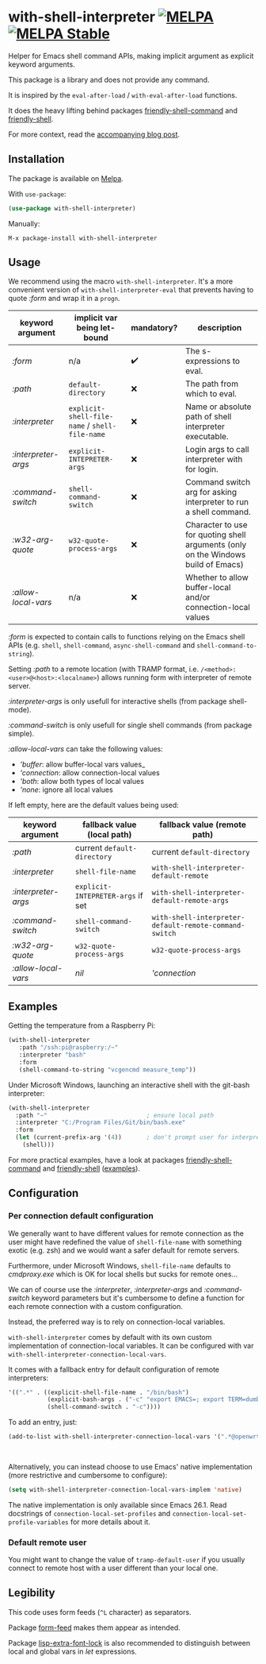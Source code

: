 # with-shell-interpreter [![MELPA](https://melpa.org/packages/with-shell-interpreter-badge.svg)](https://melpa.org/#/with-shell-interpreter) [![MELPA Stable](https://stable.melpa.org/packages/with-shell-interpreter-badge.svg)](https://stable.melpa.org/#/with-shell-interpreter)


Helper for Emacs shell command APIs, making implicit argument as explicit keyword arguments.

This package is a library and does not provide any command.

It is inspired by the `eval-after-load` / `with-eval-after-load` functions.

It does the heavy lifting behind packages [friendly-shell-command](https://github.com/p3r7/friendly-shell) and [friendly-shell](https://github.com/p3r7/friendly-shell).

For more context, read the [accompanying blog post](https://www.eigenbahn.com/2020/01/19/painless-emacs-shell-commands).


## Installation

The package is available on [Melpa](https://melpa.org/).

With `use-package`:

```el
(use-package with-shell-interpreter)
```

Manually:

    M-x package-install with-shell-interpreter


## Usage

We recommend using the macro `with-shell-interpreter`. It's a more convenient version of `with-shell-interpreter-eval` that prevents having to quote _:form_ and wrap it in a `progn`.

| keyword argument    | implicit var being let-bound                   | mandatory?         | description                                                                       |
|---------------------|------------------------------------------------|--------------------|-----------------------------------------------------------------------------------|
| _:form_             | n/a                                            | :heavy_check_mark: | The s-expressions to eval.                                                        |
| _:path_             | `default-directory`                            | :x:                | The path from which to eval.                                                      |
| _:interpreter_      | `explicit-shell-file-name` / `shell-file-name` | :x:                | Name or absolute path of shell interpreter executable.                            |
| _:interpreter-args_ | `explicit-INTEPRETER-args`                     | :x:                | Login args to call interpreter with for login.                                    |
| _:command-switch_   | `shell-command-switch`                         | :x:                | Command switch arg for asking interpreter to run a shell command.                 |
| _:w32-arg-quote_    | `w32-quote-process-args`                       | :x:                | Character to use for quoting shell arguments (only on the Windows build of Emacs) |
| _:allow-local-vars_ | n/a                                            | :x:                | Whether to allow buffer-local and/or connection-local values                      |

_:form_ is expected to contain calls to functions relying on the Emacs shell APIs (e.g. `shell`, `shell-command`, `async-shell-command` and `shell-command-to-string`).

Setting _:path_ to a remote location (with TRAMP format, i.e. `/<method>:<user>@<host>:<localname>`) allows running form with interpreter of remote server.

_:interpreter-args_ is only usefull for interactive shells (from package shell-mode).

_:command-switch_ is only usefull for single shell commands (from package simple).

_:allow-local-vars_ can take the following values:

 - _'buffer_: allow buffer-local vars values_
 - _'connection_: allow connection-local values
 - _'both_: allow both types of local values
 - _'none_: ignore all local values

If left empty, here are the default values being used:

| keyword argument    | fallback value (local path)       | fallback value (remote path)                           |
|---------------------|-----------------------------------|--------------------------------------------------------|
| _:path_             | current `default-directory`       | current `default-directory`                            |
| _:interpreter_      | `shell-file-name`                 | `with-shell-interpreter-default-remote`                |
| _:interpreter-args_ | `explicit-INTEPRETER-args` if set | `with-shell-interpreter-default-remote-args`           |
| _:command-switch_   | `shell-command-switch`            | `with-shell-interpreter-default-remote-command-switch` |
| _:w32-arg-quote_    | `w32-quote-process-args`          | `w32-quote-process-args`                               |
| _:allow-local-vars_ | _nil_                             | _'connection_                                          |


## Examples

Getting the temperature from a Raspberry Pi:

```el
(with-shell-interpreter
   :path "/ssh:pi@raspberry:/~"
   :interpreter "bash"
   :form
   (shell-command-to-string "vcgencmd measure_temp"))
```

Under Microsoft Windows, launching an interactive shell with the git-bash interpreter:

```el
(with-shell-interpreter
  :path "~"                            ; ensure local path
  :interpreter "C:/Program Files/Git/bin/bash.exe"
  :form
  (let (current-prefix-arg '(4))       ; don't prompt user for interpreter
    (shell)))
```

For more practical examples, have a look at packages [friendly-shell-command](https://github.com/p3r7/friendly-shell) and [friendly-shell](https://github.com/p3r7/friendly-shell) ([examples](https://github.com/p3r7/friendly-shell/blob/master/examples.md)).


## Configuration

### Per connection default configuration

We generally want to have different values for remote connection as the user might have redefined the value of `shell-file-name` with something exotic (e.g. zsh) and we would want a safer default for remote servers.

Furthermore, under Microsoft Windows, `shell-file-name` defaults to _cmdproxy.exe_ which is OK for local shells but sucks for remote ones...

We can of course use the _:interpreter_, _:interpreter-args_ and _:command-switch_ keyword parameters but it's cumbersome to define a function for each remote connection with a custom configuration.

Instead, the preferred way is to rely on connection-local variables.

`with-shell-interpreter` comes by default with its own custom implementation of connection-local variables. It can be configured with var `with-shell-interpreter-connection-local-vars`.

It comes with a fallback entry for default configuration of remote interpreters:

```el
'((".*" . ((explicit-shell-file-name . "/bin/bash")
           (explicit-bash-args . ("-c" "export EMACS=; export TERM=dumb; stty echo; bash"))
           (shell-command-switch . "-c"))))
```

To add an entry, just:

```el
(add-to-list with-shell-interpreter-connection-local-vars '(".*@openwrt") . ((explicit-shell-file-name . "/bin/ash")
                                                                             (explicit-bash-args . ("-i"))
                                                                             (shell-command-switch . "-c")))
```

Alternatively, you can instead choose to use Emacs' native implementation (more restrictive and cumbersome to configure):

```el
(setq with-shell-interpreter-connection-local-vars-implem 'native)
```

The native implementation is only available since Emacs 26.1. Read docstrings of `connection-local-set-profiles` and `connection-local-set-profile-variables` for more details about it.


### Default remote user

You might want to change the value of `tramp-default-user` if you usually connect to remote host with a user different than your local one.


## Legibility

This code uses form feeds (`^L` character) as separators.

Package [form-feed](https://github.com/wasamasa/form-feed) makes them appear as intended.

Package [lisp-extra-font-lock](https://github.com/Lindydancer/lisp-extra-font-lock) is also recommended to distinguish between local and global vars in _let_ expressions.
